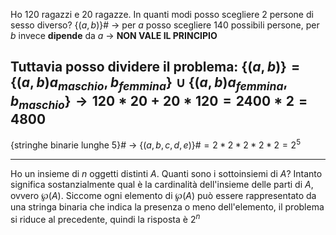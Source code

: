 Ho $120$ ragazzi e $20$ ragazze. In quanti modi posso scegliere $2$ persone di sesso diverso?
$\{(a,b)\}$# $\longrightarrow$ per $a$ posso scegliere $140$ possibili persone, per $b$ invece **dipende** da $a$ $\rightarrow$ **NON VALE IL PRINCIPIO**

Tuttavia posso dividere il problema:
$\{(a, b)\} = \{(a, b) a_{maschio}, b_{femmina}\} \cup \{(a,b) a_{femmina}, b_{maschio}\} \longrightarrow 120*20 + 20*120 = 2400*2=4800$
---
{stringhe binarie lunghe 5}# $\longrightarrow$ $\{(a, b, c, d, e)\}$#$=2*2*2*2*2=2^5$

---
Ho un insieme di $n$ oggetti distinti $A$. Quanti sono i sottoinsiemi di $A$?
Intanto significa sostanzialmente qual è la cardinalità dell'insieme delle parti di $A$, ovvero $\wp(A)$.
Siccome ogni elemento di $\wp(A)$ può essere rappresentato da una stringa binaria che indica la presenza o meno dell'elemento, il problema si riduce al precedente, quindi la risposta è $2^n$